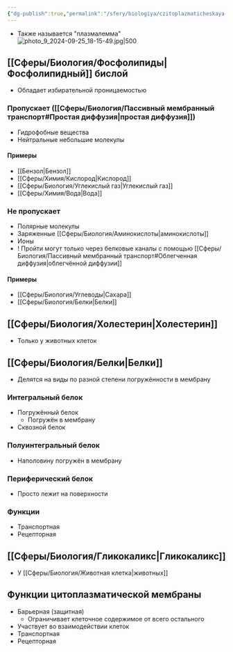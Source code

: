 ```yaml
---
{"dg-publish":true,"permalink":"/sfery/biologiya/czitoplazmaticheskaya-membrana/","tags":["Общаябиология"]}
---
```


- Также называется "плазмалемма"
![photo_9_2024-09-25_18-15-49.jpg|500](/img/user/%D0%90%D1%80%D1%85%D0%B8%D0%B2/%D0%9A%D1%8D%D1%88/photo_9_2024-09-25_18-15-49.jpg)
## [[Сферы/Биология/Фосфолипиды\|Фосфолипидный]] бислой
- Обладает избирательной проницаемостью
### Пропускает ([[Сферы/Биология/Пассивный мембранный транспорт#Простая диффузия\|простая диффузия]])
- Гидрофобные вещества
- Нейтральные небольшие молекулы
#### Примеры 
- [[Бензол\|Бензол]] 
- [[Сферы/Химия/Кислород\|Кислород]]
- [[Сферы/Биология/Углекислый газ\|Углекислый газ]]
- [[Сферы/Химия/Вода\|Вода]]
### Не пропускает 
- Полярные молекулы 
- Заряженные [[Сферы/Биология/Аминокислоты\|аминокислоты]]
- Ионы
- ! Пройти могут только через белковые каналы с помощью [[Сферы/Биология/Пассивный мембранный транспорт#Облегченная диффузия\|облегчённой диффузии]]
#### Примеры 
- [[Сферы/Биология/Углеводы\|Cахара]]
- [[Сферы/Биология/Белки\|Белки]]
## [[Сферы/Биология/Холестерин\|Холестерин]]
- Только у животных клеток
## [[Сферы/Биология/Белки\|Белки]]
-  Делятся на виды по разной степени погружённости в мембрану
### Интегральный белок 
- Погружённый белок 
	- Погружён в мембрану 
- Сквозной белок
### Полуинтегральный белок 
- Наполовину погружён в мембрану 
### Периферический белок 
- Просто лежит на поверхности
### Функции 
- Транспортная
- Рецепторная
## [[Сферы/Биология/Гликокаликс\|Гликокаликс]]
- У [[Сферы/Биология/Животная клетка\|животных]]
## Функции цитоплазматической мембраны
- Барьерная (защитная)
	- Ограничивает клеточное содержимое от всего остального
- Участвует во взаимодействии клеток
- Транспортная
- Рецепторная